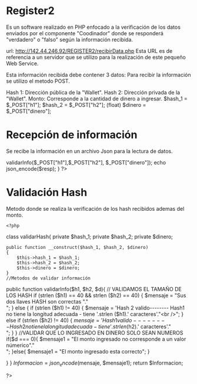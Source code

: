 # Register2
Es un software realizado en PHP enfocado a la verificación de los datos enviados por el componente "Coodinador" donde se responderá "verdadero" o "falso" según la información recibida.

url: http://142.44.246.92/REGISTER2/recibirData.php
Esta URL es de referencia a un servidor que se utilizo para la realización de este pequeño Web Service.

Esta información recibida debe contener 3 datos:
Para recibir la información se utilizo el metodo POST.

Hash 1: Dirección pública de la "Wallet".
Hash 2: Dirección privada de la "Wallet".
Monto: Corresponde a la cantidad de dinero a ingresar.
$hash_1 = $_POST["h1"];
$hash_2 = $_POST["h2"];
(float) $dinero = $_POST["dinero"];

# Recepción de información
Se recibe la información en un archivo Json para la lectura de datos.

<?php
require "validarHash.php";

if(isset($_POST["h1"], $_POST["h2"], $_POST["dinero"])){

    $validador=new validarHash("","","" );
    $resp=$validador->validarInfo($_POST["h1"],$_POST["h2"], $_POST["dinero"]);

    echo json_encode($resp);
}

?>
# Validación Hash
Metodo donde se realiza la verificación de los hash recibidos ademas del monto.

    <?php 

class validarHash{
    private $hash_1;
    private $hash_2;
    private $dinero;


    public function __construct($hash_1, $hash_2, $dinero)
    {
        $this->hash_1 = $hash_1;
        $this->hash_2 = $hash_2;
        $this->dinero = $dinero;
    }
    //Metodos de validar información
public function validarInfo($h1, $h2, $d){
    // VALIDAMOS EL TAMAÑO DE LOS HASH
    if (strlen ($h1) == 40 && strlen ($h2) == 40) { 
        $mensaje = "Sus dos llaves HASH son correctas "."<br />";
    } else {
        if (strlen ($h1) != 40) {
            $mensaje = 'Hash 2 valido-------- Hash1 no tiene la longitud adecuada - tiene '.strlen ($h1).' caracteres'."<br />";
        } else if (strlen ($h2) != 40) {
            $mensaje = 'Hash 1 valido-------- Hash2 no tiene la longitud adecuada -tiene '.strlen ($h2).' caracteres'."<br />";
        } 
    }
    //VALIDAR QUE LO INGRESADO EN DINERO SOLO SEAN NUMEROS
    if($d === 0){
        $mensaje1 = "El monto ingresado no corresponde a un valor númerico"."<br />";
    }else{
        $mensaje1 = "El monto ingresado esta correcto";
    }

    
}
}
$Informacion = json_encode($mensaje, $mensaje1);
return $Informacion;


?>
